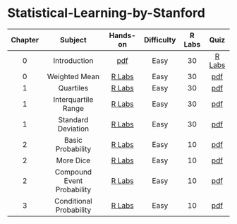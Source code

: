 # Statistical-Learning-by-Stanford

|  Chapter  |                Subject                |                                              Hands-on                                               | Difficulty | R Labs |                                                             Quiz                                         |
| :---: | :-------------------------------------: | :------------------------------------------------------------------------------------------------: | :--------: | :---: | :----------------------------------------------------------------------------------------------------------: |
|   0   |         Introduction          |           [pdf](/01.Introduction.pdf)            |    Easy    |  30   |       [R Labs](None)                                             |
|   0   |              Weighted Mean              |             [R Labs](https://www.hackerrank.com/challenges/s10-weighted-mean/problem)             |    Easy    |  30   |              [pdf](/10%20Days%20Of%20Stats/Day0-WeightedMean.py)                                        |
|   1   |                Quartiles                |               [R Labs](https://www.hackerrank.com/challenges/s10-quartiles/problem)               |    Easy    |  30   |                 [pdf](/10%20Days%20Of%20Stats/Day1-InterquartileRange.py)                               |
|   1   |           Interquartile Range           |              [R Labs](https://www.hackerrank.com/challenges/s10-interquartile-range)              |    Easy    |  30   |           [pdf](/10%20Days%20Of%20Stats/Day1-Quartiles.py)                                              |
|   1   |           Standard Deviation            |              [R Labs](https://www.hackerrank.com/challenges/s10-standard-deviation)               |    Easy    |  30   |           [pdf](/10%20Days%20Of%20Stats/Day1-StandardDeviation.py)            |
|   2   |            Basic Probability            |                 [R Labs](https://www.hackerrank.com/challenges/s10-mcq-1/problem)                 |    Easy    |  10   |            [pdf](/10%20Days%20Of%20Stats/Day2-BasicProbability.py)            |
|   2   |                More Dice                |                 [R Labs](https://www.hackerrank.com/challenges/s10-mcq-2/problem)                 |    Easy    |  10   |                [pdf](/10%20Days%20Of%20Stats/Day2-MoreDice.py)                |
|   2   |       Compound Event Probability        |                [R Labs](https://www.hackerrank.com/challenges/s10-mcq-3/problem)                 |    Easy    |  10   |      [pdf](/10%20Days%20Of%20Stats/Day2-CompoundEventProbability.py)       |
|   3   |         Conditional Probability         |                 [R Labs](https://www.hackerrank.com/challenges/s10-mcq-4/problem)                 |    Easy    |  10   |         [pdf](/10%20Days%20Of%20Stats/Day3-ConditionalProbability.py)         |

